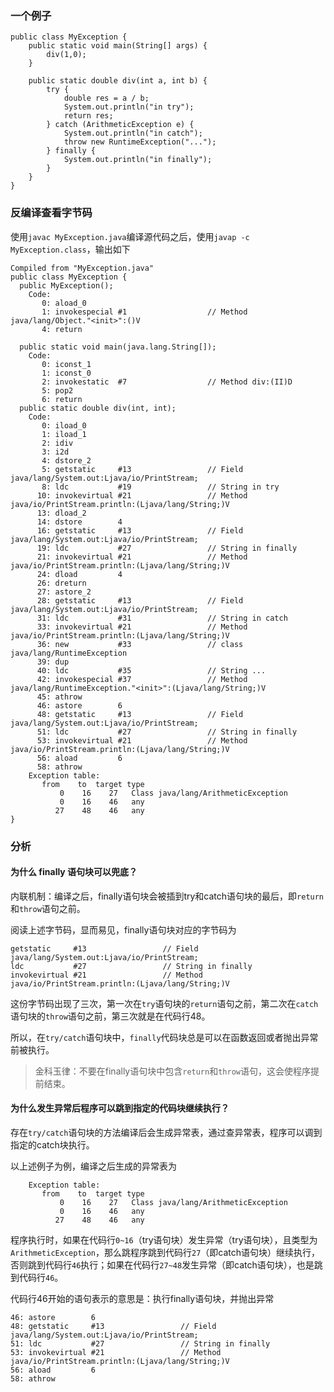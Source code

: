 ### 一个例子
```
public class MyException {
    public static void main(String[] args) {
        div(1,0);
    }

    public static double div(int a, int b) {
        try {
            double res = a / b;
            System.out.println("in try");
            return res;
        } catch (ArithmeticException e) {
            System.out.println("in catch");
            throw new RuntimeException("...");
        } finally {
            System.out.println("in finally");
        }
    }
}
```
### 反编译查看字节码
使用`javac MyException.java`编译源代码之后，使用`javap -c MyException.class`，输出如下
```
Compiled from "MyException.java"
public class MyException {
  public MyException();
    Code:
       0: aload_0
       1: invokespecial #1                  // Method java/lang/Object."<init>":()V
       4: return

  public static void main(java.lang.String[]);
    Code:
       0: iconst_1
       1: iconst_0
       2: invokestatic  #7                  // Method div:(II)D
       5: pop2
       6: return
  public static double div(int, int);
    Code:
       0: iload_0
       1: iload_1
       2: idiv
       3: i2d
       4: dstore_2
       5: getstatic     #13                 // Field java/lang/System.out:Ljava/io/PrintStream;
       8: ldc           #19                 // String in try
      10: invokevirtual #21                 // Method java/io/PrintStream.println:(Ljava/lang/String;)V
      13: dload_2
      14: dstore        4
      16: getstatic     #13                 // Field java/lang/System.out:Ljava/io/PrintStream;
      19: ldc           #27                 // String in finally
      21: invokevirtual #21                 // Method java/io/PrintStream.println:(Ljava/lang/String;)V
      24: dload         4
      26: dreturn
      27: astore_2
      28: getstatic     #13                 // Field java/lang/System.out:Ljava/io/PrintStream;
      31: ldc           #31                 // String in catch
      33: invokevirtual #21                 // Method java/io/PrintStream.println:(Ljava/lang/String;)V
      36: new           #33                 // class java/lang/RuntimeException
      39: dup
      40: ldc           #35                 // String ...
      42: invokespecial #37                 // Method java/lang/RuntimeException."<init>":(Ljava/lang/String;)V
      45: athrow
      46: astore        6
      48: getstatic     #13                 // Field java/lang/System.out:Ljava/io/PrintStream;
      51: ldc           #27                 // String in finally
      53: invokevirtual #21                 // Method java/io/PrintStream.println:(Ljava/lang/String;)V
      56: aload         6
      58: athrow
    Exception table:
       from    to  target type
           0    16    27   Class java/lang/ArithmeticException
           0    16    46   any
          27    48    46   any
}
```
### 分析
#### 为什么 finally 语句块可以兜底？

内联机制：编译之后，finally语句块会被插到try和catch语句块的最后，即`return`和`throw`语句之前。

阅读上述字节码，显而易见，finally语句块对应的字节码为
```
getstatic     #13                 // Field java/lang/System.out:Ljava/io/PrintStream;
ldc           #27                 // String in finally
invokevirtual #21                 // Method java/io/PrintStream.println:(Ljava/lang/String;)V
```
这份字节码出现了三次，第一次在`try`语句块的`return`语句之前，第二次在`catch`语句块的`throw`语句之前，第三次就是在代码行48。

所以，在`try/catch`语句块中，`finally`代码块总是可以在函数返回或者抛出异常前被执行。

> 金科玉律：不要在finally语句块中包含`return`和`throw`语句，这会使程序提前结束。

#### 为什么发生异常后程序可以跳到指定的代码块继续执行？
存在`try/catch`语句块的方法编译后会生成异常表，通过查异常表，程序可以调到指定的catch块执行。

以上述例子为例，编译之后生成的异常表为
```
    Exception table:
       from    to  target type
           0    16    27   Class java/lang/ArithmeticException
           0    16    46   any
          27    48    46   any
```
程序执行时，如果在代码行`0~16`（try语句块）发生异常（try语句块），且类型为`ArithmeticException`，那么跳程序跳到代码行`27`（即catch语句块）继续执行，否则跳到代码行`46`执行；如果在代码行`27~48`发生异常（即catch语句块），也是跳到代码行`46`。

代码行46开始的语句表示的意思是：执行finally语句块，并抛出异常
```
46: astore        6
48: getstatic     #13                 // Field java/lang/System.out:Ljava/io/PrintStream;
51: ldc           #27                 // String in finally
53: invokevirtual #21                 // Method java/io/PrintStream.println:(Ljava/lang/String;)V
56: aload         6
58: athrow
```
